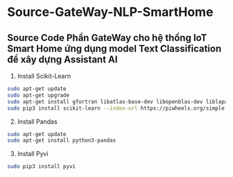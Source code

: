 # Source-GateWay-NLP-SmartHome
## Source Code Phần GateWay cho hệ thống IoT Smart Home ứng dụng model Text Classification để xây dựng Assistant AI 

1. Install Scikit-Learn

```bash
sudo apt-get update
sudo apt-get upgrade
sudo apt-get install gfortran libatlas-base-dev libopenblas-dev liblapack-dev -y
sudo pip3 install scikit-learn --index-url https://piwheels.org/simple

```
2. Install Pandas

```bash
sudo apt-get update
sudo apt-get install python3-pandas

```
3. Install Pyvi

```bash
sudo pip3 install pyvi

```
